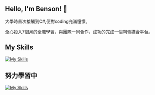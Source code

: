 ## Hello, I'm Benson! 👋

大學時首次接觸到C#,便對coding充滿憧憬。

全心投入7個月的全職學習，與團隊一同合作，成功的完成一個刺青媒合平台。



## My Skills

[![My Skills](https://skillicons.dev/icons?i=vue,js,html,css,nuxtjs)](https://skillicons.dev)

## 努力學習中
[![My Skills](https://skillicons.dev/icons?i=typescript,nodejs,mysql)](https://skillicons.dev)

<!--
**BensonWang0730/BensonWang0730** is a ✨ _special_ ✨ repository because its `README.md` (this file) appears on your GitHub profile.

Here are some ideas to get you started:

- 🔭 I’m currently working on ...
- 🌱 I’m currently learning ...
- 👯 I’m looking to collaborate on ...
- 🤔 I’m looking for help with ...
- 💬 Ask me about ...
- 📫 How to reach me: ...
- 😄 Pronouns: ...
- ⚡ Fun fact: ...
-->

